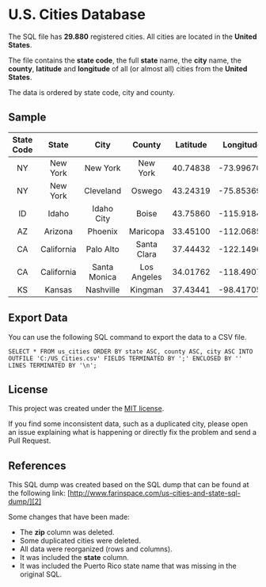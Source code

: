 # U.S. Cities Database

The SQL file has **29.880** registered cities. All cities are located in the **United States**.

The file contains the **state code**, the full **state** name, the **city** name, the **county**, **latitude** and **longitude** of all (or almost all) cities from the **United States**.

The data is ordered by state code, city and county.

## Sample

| State Code |    State   |     City     |    County   | Latitude |  Longitude |
|:----------:|:----------:|:------------:|:-----------:|:--------:|:----------:|
|     NY     |  New York  |   New York   |   New York  | 40.74838 | -73.996705 |
|     NY     |  New York  |   Cleveland  |    Oswego   | 43.24319 | -75.853691 |
|     ID     |    Idaho   |  Idaho City  |    Boise    | 43.75860 | -115.91843 |
|     AZ     |   Arizona  |    Phoenix   |   Maricopa  | 33.45100 | -112.06850 |
|     CA     | California |   Palo Alto  | Santa Clara | 37.44432 | -122.14968 |
|     CA     | California | Santa Monica | Los Angeles | 34.01762 | -118.49070 |
|     KS     |   Kansas   |   Nashville  |   Kingman   | 37.43441 | -98.417052 |


## Export Data

You can use the following SQL command to export the data to a CSV file.

```
SELECT * FROM us_cities ORDER BY state ASC, county ASC, city ASC INTO OUTFILE 'C:/US_Cities.csv' FIELDS TERMINATED BY ';' ENCLOSED BY '' LINES TERMINATED BY '\n';
```

## License

This project was created under the [MIT license][1].

If you find some inconsistent data, such as a duplicated city, please open an issue explaining what is happening or directly fix the problem and send a Pull Request.

## References

This SQL dump was created based on the SQL dump that can be found at the following link:
[http://www.farinspace.com/us-cities-and-state-sql-dump/][2]

Some changes that have been made:

 - The **zip** column was deleted.
 - Some duplicated cities were deleted.
 - All data were reorganized (rows and columns).
 - It was included the **state** column.
 - It was included the Puerto Rico state name that was missing in the original SQL.

  [1]: LICENSE
  [2]: http://www.farinspace.com/us-cities-and-state-sql-dump/

